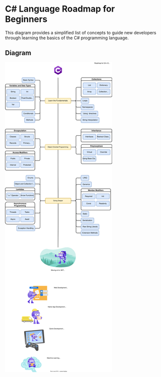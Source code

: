# C# Language Roadmap for Beginners

This diagram provides a simplified list of concepts to guide new developers through learning the basics of the C# programming language.


## Diagram

[The links to content are on the HTML page, so the below picture wrapper prevents the image from being clickable on the GitHub README page to help guide towards the right option]: #
<picture>
  <img alt="C# and .NET Roadmap Diagram" src="docs/csharp-roadmap.drawio.svg">
</picture>
